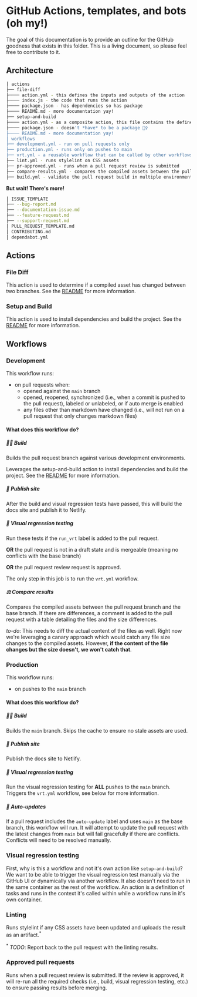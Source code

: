 # GitHub Actions, templates, and bots (oh my!)

The goal of this documentation is to provide an outline for the GitHub goodness that exists in this folder. This is a living document, so please feel free to contribute to it.

## Architecture

```bash
⎪ actions
├── file-diff
├──── action.yml - this defines the inputs and outputs of the action
├──── index.js - the code that runs the action
├──── package.json - has dependencies so has package
├──── README.md - more documentation yay!
├── setup-and-build
├──── action.yml - as a composite action, this file contains the defined inputs/outputs as well as the steps to be run
├──── package.json - doesn't *have* to be a package 🤷‍♀️
├──── README.md - more documentation yay!
⎪ workflows
├── development.yml - run on pull requests only
├── production.yml - runs only on pushes to main
├── vrt.yml - a reusable workflow that can be called by other workflows (i.e., development.yml or production.yml) or called on it's own via [workflow dispatch](https://github.blog/changelog/2020-07-06-github-actions-manual-triggers-with-workflow_dispatch/).
├── lint.yml - runs stylelint on CSS assets
├── pr-approved.yml - runs when a pull request review is submitted
├── compare-results.yml - compares the compiled assets between the pull request branch and the main branch
├── build.yml - validate the pull request build in multiple environments
```

**But wait! There's more!**

```bash
⎪ ISSUE_TEMPLATE
├── --bug-report.md
├── --documentation-issue.md
├── --feature-request.md
├── --support-request.md
⎪ PULL_REQUEST_TEMPLATE.md
⎪ CONTRIBUTING.md
⎪ dependabot.yml
```

## Actions

### File Diff

This action is used to determine if a compiled asset has changed between two branches. See the [README](./file-diff/README.md) for more information.

### Setup and Build

This action is used to install dependencies and build the project. See the [README](./setup-and-build/README.md) for more information.

## Workflows

### Development

This workflow runs:

- on pull requests when:
  - opened against the `main` branch
  - opened, reopened, synchronized (i.e., when a commit is pushed to the pull request), labeled or unlabeled, or if auto merge is enabled
  - any files other than markdown have changed (i.e., will not run on a pull request that only changes markdown files)

#### What does this workflow do?

##### 👷‍♀️ Build

Builds the pull request branch against various development environments.

Leverages the setup-and-build action to install dependencies and build the project. See the [README](./setup-and-build/README.md) for more information.

##### 📝 Publish site

After the build and visual regression tests have passed, this will build the docs site and publish it to Netlify.

##### 📸 Visual regression testing

Run these tests if the `run_vrt` label is added to the pull request.

**OR** the pull request is not in a draft state and is mergeable (meaning no conflicts with the base branch)

**OR** the pull request review request is approved.

The only step in this job is to run the `vrt.yml` workflow.

##### ⚖️ Compare results

Compares the compiled assets between the pull request branch and the base branch. If there are differences, a comment is added to the pull request with a table detailing the files and the size differences.

_to-do_: This needs to diff the actual content of the files as well. Right now we're leveraging a canary approach which would catch any file size changes to the compiled assets. However, **if the content of the file changes but the size doesn't, we won't catch that**.

### Production

This workflow runs:

- on pushes to the `main` branch

#### What does this workflow do?

##### 👷🏾 Build

Builds the `main` branch. Skips the cache to ensure no stale assets are used.

##### 📝 Publish site

Publish the docs site to Netlify.

##### 📸 Visual regression testing

Run the visual regression testing for **ALL** pushes to the `main` branch. Triggers the `vrt.yml` workflow, see below for more information.

##### 💾 Auto-updates

If a pull request includes the `auto-update` label and uses `main` as the base branch, this workflow will run. It will attempt to update the pull request with the latest changes from `main` but will fail gracefully if there are conflicts. Conflicts will need to be resolved manually.

### Visual regression testing

First, why is this a workflow and not it's own action like `setup-and-build`? We want to be able to trigger the visual regression test manually via the GitHub UI or dynamically via another workflow. It also doesn't need to run in the same container as the rest of the workflow. An action is a definition of tasks and runs in the context it's called within while a workflow runs in it's own container.

### Linting

Runs stylelint if any CSS assets have been updated and uploads the result as an artifact.<sup>\*</sup>

<sup>\*</sup> _TODO_: Report back to the pull request with the linting results.

### Approved pull requests

Runs when a pull request review is submitted. If the review is approved, it will re-run all the required checks (i.e., build, visual regression testing, etc.) to ensure passing results before merging.
